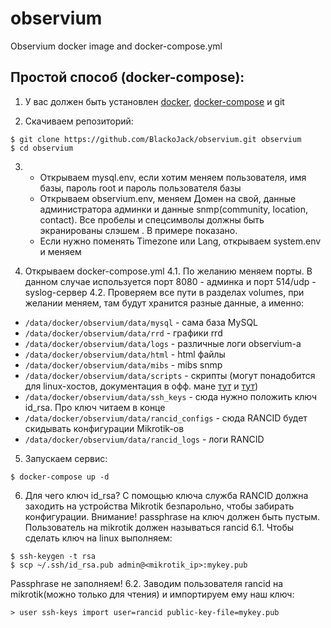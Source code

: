 # observium
Observium docker image and docker-compose.yml

## Простой способ (docker-compose):
1. У вас должен быть установлен [docker](https://docs.docker.com/engine/installation/), [docker-compose](https://docs.docker.com/compose/install/) и git

2. Скачиваем репозиторий:
```
$ git clone https://github.com/BlackoJack/observium.git observium
$ cd observium
```

3. 
      - Открываем mysql.env, если хотим меняем пользователя, имя базы, пароль root и пароль пользователя базы
      - Открываем observium.env, меняем Домен на свой, данные администратора админки и данные snmp(community, location, contact). Все пробелы и спецсимволы должны быть экранированы слэшем \. В примере показано.
      - Если нужно поменять Timezone или Lang, открываем system.env и меняем

4. Открываем docker-compose.yml
4.1. По желанию меняем порты. В данном случае используется порт 8080 - админка и порт 514/udp - syslog-сервер
4.2. Проверяем все пути в разделах volumes, при желании меняем, там будут хранится разные данные, а именно:
- `/data/docker/observium/data/mysql` - сама база MySQL
- `/data/docker/observium/data/rrd` - графики rrd
- `/data/docker/observium/data/logs` - различные логи observium-а
- `/data/docker/observium/data/html` - html файлы
- `/data/docker/observium/data/mibs` - mibs snmp
- `/data/docker/observium/data/scripts` - скрипты (могут понадобится для linux-хостов, документация в офф. мане [тут](http://docs.observium.org/unix_agent/) и [тут](http://docs.observium.org/apps/))
- `/data/docker/observium/data/ssh_keys` - сюда нужно положить ключ id_rsa. Про ключ читаем в конце
- `/data/docker/observium/data/rancid_configs` - сюда RANCID будет скидывать конфигурации Mikrotik-ов
- `/data/docker/observium/data/rancid_logs` - логи RANCID

5. Запускаем сервис:
```
$ docker-compose up -d
```

6. Для чего ключ id_rsa?
С помощью ключа служба RANCID должна заходить на устройства Mikrotik безпарольно, чтобы забирать конфигурации. Внимание! passphrase на ключ должен быть пустым. Пользователь на mikrotik должен называться rancid
6.1. Чтобы сделать ключ на linux выполняем:
```
$ ssh-keygen -t rsa
$ scp ~/.ssh/id_rsa.pub admin@<mikrotik_ip>:mykey.pub
```
Passphrase не заполняем!
6.2. Заводим пользователя rancid на mikrotik(можно только для чтения) и импортируем ему наш ключ:
```
> user ssh-keys import user=rancid public-key-file=mykey.pub
```
